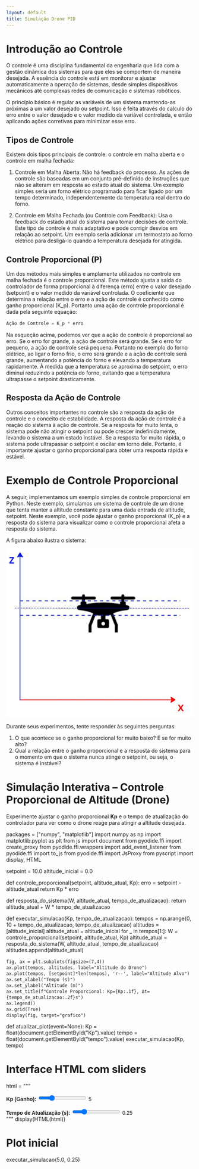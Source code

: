 ```yaml
---
layout: default
title: Simulação Drone PID
---
```


# Introdução ao Controle
O controle é uma disciplina fundamental da engenharia que lida com a gestão dinâmica dos sistemas para que eles se comportem de maneira desejada. A essência do controle está em monitorar e ajustar automaticamente a operação de sistemas, desde simples dispositivos mecânicos até complexas redes de comunicação e sistemas robóticos.

O princípio básico é regular as variáveis de um sistema mantendo-as próximas a um valor desejado ou setpoint. Isso é feita através do calculo do erro entre o valor desejado e o valor medido da variável controlada, e então aplicando ações corretivas para minimizar esse erro.

## Tipos de Controle
Existem dois tipos principais de controle: o controle em malha aberta e o controle em malha fechada:

1. Controle em Malha Aberta: Não há feedback do processo. As ações de controle são baseadas em um conjunto pré-definido de instruções que não se alteram em resposta ao estado atual do sistema. Um exemplo simples seria um forno elétrico programado para ficar ligado por um tempo determinado, independentemente da temperatura real dentro do forno.

2. Controle em Malha Fechada (ou Controle com Feedback): Usa o feedback do estado atual do sistema para tomar decisões de controle. Este tipo de controle é mais adaptativo e pode corrigir desvios em relação ao setpoint. Um exemplo seria adicionar um termostato ao forno elétrico para desligá-lo quando a temperatura desejada for atingida.

## Controle Proporcional (P)
Um dos métodos mais simples e amplamente utilizados no controle em malha fechada é o controle proporcional. Este método ajusta a saída do controlador de forma proporcional à diferença (erro) entre o valor desejado (setpoint) e o valor medido da variável controlada. O coeficiente que determina a relação entre o erro e a ação de controle é conhecido como ganho proporcional (K_p). Portanto uma ação de controle proporcional é dada pela seguinte equação:

```python
Ação de Controle = K_p * erro
```

Na esqueção acima, podemos ver que a ação de controle é proporcional ao erro. Se o erro for grande, a ação de controle será grande. Se o erro for pequeno, a ação de controle será pequena. Portanto no exemplo do forno elétrico, ao ligar o forno frio, o erro será grande e a ação de controle será grande, aumentando a potência do forno e elevando a temperatura rapidamente. À medida que a temperatura se aproxima do setpoint, o erro diminui reduzindo a potência do forno, evitando que a temperatura ultrapasse o setpoint drasticamente.

## Resposta da Ação de Controle
Outros conceitos importantes no controle são a resposta da ação de controle e o conceito de estabilidade. A resposta da ação de controle é a reação do sistema à ação de controle. Se a resposta for muito lenta, o sistema pode não atingir o setpoint ou pode crescer indefinidamente, levando o sistema a um estado instável. Se a resposta for muito rápida, o sistema pode ultrapassar o setpoint e oscilar em torno dele. Portanto, é importante ajustar o ganho proporcional para obter uma resposta rápida e estável.

# Exemplo de Controle Proporcional
A seguir, implementamos um exemplo simples de controle proporcional em Python. Neste exemplo, simulamos um sistema de controle de um drone que tenta manter a altitude constante para uma dada entrada de altitude, setpoint. Neste exemplo, você pode ajustar o ganho proporcional (K_p) e a resposta do sistema para visualizar como o controle proporcional afeta a resposta do sistema.

A figura abaixo ilustra o sistema:

![Drone](figs/drone.png)

Durante seus experimentos, tente responder às seguintes perguntas:

1. O que acontece se o ganho proporcional for muito baixo? E se for muito alto?
2. Qual a relação entre o ganho proporcional e a resposta do sistema para o momento em que o sistema nunca atinge o setpoint, ou seja, o sistema é instável?

# Simulação Interativa – Controle Proporcional de Altitude (Drone)

Experimente ajustar o ganho proporcional **Kp** e o tempo de atualização do controlador para ver como o drone reage para atingir a altitude desejada.

<!-- Importa PyScript -->
<link rel="stylesheet" href="https://pyscript.net/latest/pyscript.css" />
<script defer src="https://pyscript.net/latest/pyscript.js"></script>

<!-- Bloco PyScript sem indentação para não quebrar no Markdown -->
<div class="pyscript">

<py-config>
packages = ["numpy", "matplotlib"]
</py-config>

<py-script>
import numpy as np
import matplotlib.pyplot as plt
from js import document
from pyodide.ffi import create_proxy
from pyodide.ffi.wrappers import add_event_listener
from pyodide.ffi import to_js
from pyodide.ffi import JsProxy
from pyscript import display, HTML

setpoint = 10.0
altitude_inicial = 0.0

def controle_proporcional(setpoint, altitude_atual, Kp):
    erro = setpoint - altitude_atual
    return Kp * erro

def resposta_do_sistema(W, altitude_atual, tempo_de_atualizacao):
    return altitude_atual + W * tempo_de_atualizacao

def executar_simulacao(Kp, tempo_de_atualizacao):
    tempos = np.arange(0, 10 + tempo_de_atualizacao, tempo_de_atualizacao)
    altitudes = [altitude_inicial]
    altitude_atual = altitude_inicial
    for _ in tempos[1:]:
        W = controle_proporcional(setpoint, altitude_atual, Kp)
        altitude_atual = resposta_do_sistema(W, altitude_atual, tempo_de_atualizacao)
        altitudes.append(altitude_atual)

    fig, ax = plt.subplots(figsize=(7,4))
    ax.plot(tempos, altitudes, label="Altitude do Drone")
    ax.plot(tempos, [setpoint]*len(tempos), 'r--', label="Altitude Alvo")
    ax.set_xlabel("Tempo (s)")
    ax.set_ylabel("Altitude (m)")
    ax.set_title(f"Controle Proporcional: Kp={Kp:.1f}, Δt={tempo_de_atualizacao:.2f}s")
    ax.legend()
    ax.grid(True)
    display(fig, target="grafico")

def atualizar_plot(event=None):
    Kp = float(document.getElementById("Kp").value)
    tempo = float(document.getElementById("tempo").value)
    executar_simulacao(Kp, tempo)

# Interface HTML com sliders
html = """
<div style='margin-top:1em; font-family: sans-serif'>
  <label for="Kp"><b>Kp (Ganho):</b></label>
  <input type="range" id="Kp" min="0" max="20" value="5" step="0.1" 
         oninput="this.nextElementSibling.value=this.value; pyodide.runPython('atualizar_plot()')">
  <output>5</output>
  <br><br>
  <label for="tempo"><b>Tempo de Atualização (s):</b></label>
  <input type="range" id="tempo" min="0.05" max="1.0" value="0.25" step="0.05"
         oninput="this.nextElementSibling.value=this.value; pyodide.runPython('atualizar_plot()')">
  <output>0.25</output>
</div>
<div id="grafico"></div>
"""
display(HTML(html))

# Plot inicial
executar_simulacao(5.0, 0.25)
</py-script>

</div>
